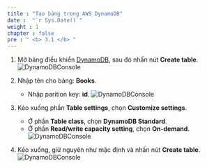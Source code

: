 ```yaml
---
title : "Tạo bảng trong AWS DynamoDB"
date :  "`r Sys.Date()`" 
weight : 1
chapter : false
pre : " <b> 3.1 </b> "
---
```

1. Mở bảng điều khiển [DynamoDB](https://us-east-1.console.aws.amazon.com/dynamodbv2/home?region=us-east-1#dashboard), sau đó nhấn nút **Create table**.
![DynamoDBConsole](/images/temp/1/35.png?width=90pc)

2. Nhập tên cho bảng: **Books**.
    - Nhập parition key: **id**.
![DynamoDBConsole](/images/temp/1/36.png?width=90pc)

3. Kéo xuống phần **Table settings**, chọn **Customize settings**.
    - Ở phần **Table class**, chọn **DynamoDB Standard**.
    - Ở phần **Read/write capacity setting**, chọn **On-demand**.
![DynamoDBConsole](/images/temp/1/37.png?width=90pc)

4. Kéo xuống, giữ nguyên như mặc định và nhấn nút **Create table**.
![DynamoDBConsole](/images/temp/1/38.png?width=90pc)